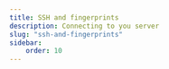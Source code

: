 ```yaml
---
title: SSH and fingerprints
description: Connecting to you server
slug: "ssh-and-fingerprints"
sidebar:
    order: 10
---
```


